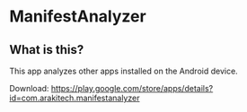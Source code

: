 ManifestAnalyzer
==============

What is this?
------------

This app analyzes other apps installed on the Android device.

Download:
https://play.google.com/store/apps/details?id=com.arakitech.manifestanalyzer


